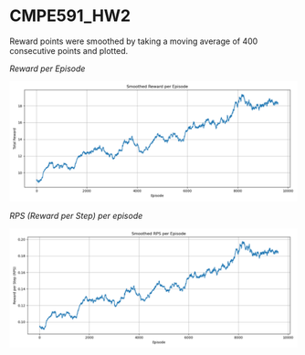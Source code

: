 # CMPE591_HW2

Reward points were smoothed by taking a moving average of 400 consecutive points and plotted. 

*Reward per Episode*

<img src="figures/smoothed_episode_rewards.png" width="650">

*RPS (Reward per Step) per episode*

<img src="figures/smoothed_episode_rps.png" width="650">

